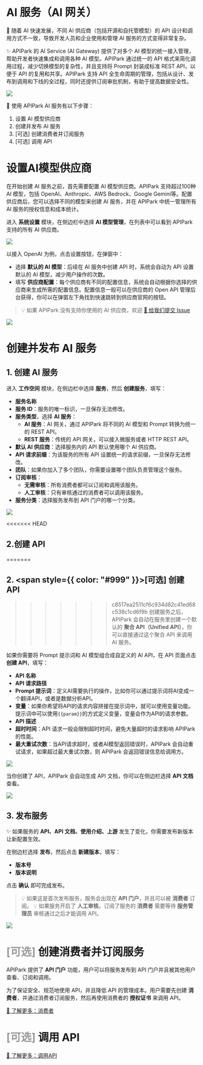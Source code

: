 # AI 服务（AI 网关）
👀 随着 AI 快速发展，不同 AI 供应商（包括开源和自托管模型）的 API 设计和调用方式不一致，导致开发人员和企业使用和管理 AI 服务的方式变得非常复杂。

✨ APIPark 的 AI Service (AI Gateway) 提供了对多个 AI 模型的统一接入管理，帮助开发者快速集成和调用各种 AI 模型。APIPark 通过统一的 API 格式来简化调用过程，减少切换模型的复杂性，并且支持将 Prompt 封装成标准 REST API，以便于 API 的复用和共享。APIPark 支持 API 全生命周期的管理，包括从设计、发布到调用和下线的全过程，同时还提供订阅审批机制，有助于提高数据安全性。

![](images/2024-10-26-14-26-31.png)

📍 使用 APIPark AI 服务有以下步骤：
1. 设置 AI 模型供应商
2. 创建并发布 AI 服务
3. [可选] 创建消费者并订阅服务
4. [可选] 调用 API


# 设置AI模型供应商
在开始创建 AI 服务之前，首先需要配置 AI 模型供应商。APIPark 支持超过100种 AI 模型，包括 OpenAI、Anthropic、AWS Bedrock、Google Gemini等。配置供应商后，您可以选择不同的模型来创建 AI 服务，并在 APIPark 中统一管理所有 AI 服务的授权信息和成本统计。

进入 **系统设置** 模块，在侧边栏中选择 **AI 模型管理**，在列表中可以看到 APIPark 支持的所有 AI 供应商。

![](images/2024-10-26-14-37-38.png)

以接入 OpenAI 为例，点击设置按钮，在弹窗中：
- 选择 **默认的 AI 模型**：后续在 AI 服务中创建 API 时，系统会自动为 API 设置默认的 AI 模型，减少用户操作的次数。
- 填写 **供应商配置**：每个供应商有不同的配置信息，系统会自动根据你选择的供应商来生成所需的配置信息。配置信息一般可以在供应商的 Open API 管理后台获得，你可以在弹窗左下角找到快速跳转到供应商官网的按钮。

> 💡 如果 APIPark 没有支持你使用的 AI 供应商，欢迎 [🔗 给我们提交 Issue](https://github.com/APIParkLab/APIPark/issues/new)

![](images/2024-10-26-15-10-43.png)

# 创建并发布 AI 服务
## 1. 创建 AI 服务
进入 **工作空间** 模块，在侧边栏中选择 **服务**，然后 **创建服务**，填写：
- **服务名称**
- **服务 ID**：服务的唯一标识，一旦保存无法修改。
- **服务类型**，选择 **AI 服务**：
  - **AI 服务**：AI 网关，通过 APIPark 将不同的 AI 模型和 Prompt 转换为统一的 REST API。
  - **REST 服务**：传统的 API 网关，可以接入微服务或者 HTTP REST API。
- **默认 AI 供应商**：选择服务内的 API 默认使用哪个 AI 供应商。
- **API 请求前缀**：为该服务的所有 API 设置统一的请求前缀，一旦保存无法修改。
- **团队**：如果你加入了多个团队，你需要设置哪个团队负责管理这个服务。
- **订阅审核**：
  - **无需审核**：所有消费者都可以订阅和调用该服务。
  - **人工审核**：只有审核通过的消费者可以调用该服务。
- **服务分类**：选择服务发布到 API 门户的哪一个分类。

![](images/2024-10-26-15-36-33.png)

<<<<<<< HEAD
## 2.创建 API
=======
## 2. <span style={{ color: "#999" }}>[可选]</span> 创建 API
>>>>>>> c8517ea2511cf6c934d82c41ed68c538c1cd6f9b
创建服务之后，APIPark 会自动在服务里创建一个默认的 **聚合 API（Unified API）**，你可以直接通过这个聚合 API 来调用 AI 服务。

如果你需要将 Prompt 提示词和 AI 模型组合成自定义的 AI API，在 API 页面点击 **创建 API**，填写：
- **API 名称**
- **API 请求路径**
- **Prompt 提示词**：定义AI需要执行的操作，比如你可以通过提示词将AI变成一个翻译API，或者是数据分析API。
- **变量**：如果你希望将API的请求内容拼接在提示词中，就可以使用变量功能。提示词中可以使用`{{param}}`的方式定义变量，变量会作为API的请求参数。
- **API 描述**
- **超时时间**：API 请求一般会限制超时时间，避免大量超时的请求影响 APIPark 的性能。
- **最大重试次数**：当API请求超时，或者AI模型返回错误时，APIPark 会自动重试请求，如果超过最大重试次数，则 APIPark 会返回错误信息给调用方。

![](images/2024-10-27-01-13-44.png)

当你创建了 API，APIPark 会自动生成 API 文档，你可以在侧边栏选择 **API 文档** 查看。

![](images/2024-10-27-01-16-46.png)

## 3. 发布服务
✨ 如果服务的 **API、API 文档、使用介绍、上游** 发生了变化，你需要发布新版本让新配置生效。

在侧边栏选择 **发布**，然后点击 **新建版本**，填写：
- **版本号**
- **版本说明**

点击 **确认** 即可完成发布。

> 💡 如果这是首次发布服务，服务会出现在 **API 门户**，并且可以被 **消费者** 订阅。
> 💡 如果服务开启了 **人工审核**，订阅了服务的 **消费者** 需要等待 **服务管理员** 审核通过之后才能调用 API。

![](images/2024-10-27-01-44-55.png)

# <span style="color:#999">[可选]</span> 创建消费者并订阅服务
APIPark 提供了 **API 门户** 功能，用户可以将服务发布到 API 门户并且被其他用户查看、订阅和调用。

为了保证安全、规范地使用 API，并且降低 API 的管理成本。用户需要先创建 **消费者**，并通过消费者订阅服务，然后再使用消费者的 **授权证书** 来调用 API。

[🔗 了解更多：消费者](../consumers.md)

# <span style="color:#999">[可选]</span> 调用 API

[🔗 了解更多：调用API](../call_api.md)
